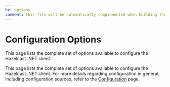```yaml
---
hz: options
comment: this file will be automatically complemented when building the doc
---
```

# Configuration Options

This page lists the complete set of options available to configure the Hazelcast .NET client.

This page lists the complete set of options available to configure the Hazelcast .NET client. For more details regarding configuration in general, including configuration sources, refer to the [Configuration](../configuration.md) page.
